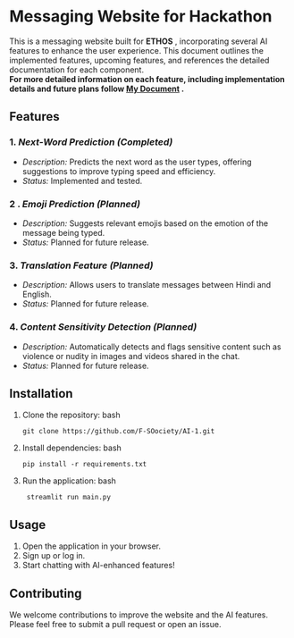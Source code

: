 # Messaging Website for Hackathon

This is a messaging website built for **ETHOS** , incorporating several AI features to enhance the user experience. This document outlines the implemented features, upcoming features, and references the detailed documentation for each component.<br>
**For more detailed information on each feature, including implementation details and future plans follow [My Document](https://github.com/F-SOociety/AI-1/blob/main/Final_doc.pdf) .**

## Features

### 1. *Next-Word Prediction (Completed)*
- *Description:* Predicts the next word as the user types, offering suggestions to improve typing speed and efficiency.
- *Status:* Implemented and tested.

### 2 . *Emoji Prediction (Planned)*
- *Description:* Suggests relevant emojis based on the emotion of the message being typed.
- *Status:* Planned for future release.


### 3. *Translation Feature (Planned)*
- *Description:* Allows users to translate messages between Hindi and English.
- *Status:* Planned for future release.

### 4. *Content Sensitivity Detection (Planned)*
- *Description:* Automatically detects and flags sensitive content such as violence or nudity in images and videos shared in the chat.
- *Status:* Planned for future release.





## Installation

1. Clone the repository:
    bash
   
    ```
   git clone https://github.com/F-SOociety/AI-1.git
    ```
    
3. Install dependencies:
    bash
    ```
    pip install -r requirements.txt
    ```
    
4. Run the application:
    bash
   ```
    streamlit run main.py
   ```
    

## Usage

1. Open the application in your browser.
2. Sign up or log in.
3. Start chatting with AI-enhanced features!

## Contributing

We welcome contributions to improve the website and the AI features. Please feel free to submit a pull request or open an issue.

